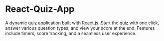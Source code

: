 # React-Quiz-App
A dynamic quiz application built with React.js. Start the quiz with one click, answer various question types, and view your score at the end. Features include timers, score tracking, and a seamless user experience.
